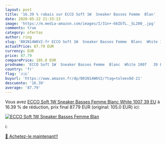 ```yaml
---
layout: post
title: '16.39 % rabais sur ECCO Soft 1W  Sneaker Basses Femme  Blan'
date: 2020-05-22 21:33:13
image: 'https://m.media-amazon.com/images/I/31n+-66IbTL._SL200_.jpg'
comments: true
category: ofertas
author: ring
slug: 'B01N14W6V2-fr ECCO Soft 1W  Sneaker Basses Femme  Blanc  White 1007   39 EU'
actualPrice: 87.79 EUR
currency: EUR
price: 87.79
comparePrice: 105.0 EUR
prodname: 'ECCO Soft 1W  Sneaker Basses Femme  Blanc  White 1007   39 EU'
country: 'fr'
flag: '🇫🇷'
buyurl: 'https://www.amazon.fr/dp/B01N14W6V2/?tag=tolees0d-21'
descuento: '16.39'
average: '87.79'
---
```


Vous avez [ECCO Soft 1W  Sneaker Basses Femme  Blanc  White 1007   39 EU](https://www.amazon.fr/dp/B01N14W6V2/?tag=tolees0d-21)  à  16.39 % de réduction, prix final  87.79 EUR (original: 105.0 EUR) ici:

[![ECCO Soft 1W  Sneaker Basses Femme  Blan](https://m.media-amazon.com/images/I/31n+-66IbTL._SL200_.jpg)](https://www.amazon.fr/dp/B01N14W6V2/?tag=tolees0d-21)

ℹ️:


[🛒 Achetez-le maintenant!!](https://www.amazon.fr/dp/B01N14W6V2/?tag=tolees0d-21)
